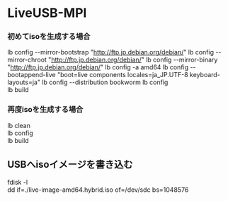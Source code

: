 # LiveUSB-MPI


### 初めてisoを生成する場合
lb config --mirror-bootstrap "http://ftp.jp.debian.org/debian/"
lb config --mirror-chroot "http://ftp.jp.debian.org/debian/"
lb config --mirror-binary "http://ftp.jp.debian.org/debian/"
lb config -a amd64
lb config --bootappend-live "boot=live components locales=ja_JP.UTF-8 keyboard-layouts=ja"
lb config --distribution bookworm
lb config  
lb build

### 再度isoを生成する場合
lb clean  
lb config  
lb build  

## USBへisoイメージを書き込む
fdisk -l  
dd if=./live-image-amd64.hybrid.iso of=/dev/sdc bs=1048576
